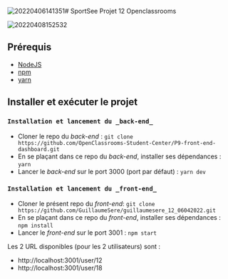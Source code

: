  ![20220406141351](https://user-images.githubusercontent.com/75996200/162447579-b81c6b05-d3bc-4723-98f6-7d21eb7ed06d.png)# SportSee Projet 12 Openclassrooms

![20220408152532](https://user-images.githubusercontent.com/75996200/162446275-c0967d6a-f3a1-4883-8596-fbce4c520243.png)


##  Prérequis

- [NodeJS](https://nodejs.org/en/)
- [npm](https://www.npmjs.com/)
- [yarn](https://yarnpkg.com/getting-started/install)

## Installer et exécuter le projet

### `Installation et lancement du _back-end_`

- Cloner le repo du _back-end_ : `git clone https://github.com/OpenClassrooms-Student-Center/P9-front-end-dashboard.git`
- En se plaçant dans ce repo du _back-end_, installer ses dépendances : `yarn`
- Lancer le _back-end_ sur le port 3000 (port par défaut) : `yarn dev`

### `Installation et lancement du _front-end_`

- Cloner le présent repo du _front-end_: `git clone https://github.com/GuillaumeSere/guillaumesere_12_06042022.git`
- En se plaçant dans ce repo du _front-end_, installer ses dépendances : `npm install`
- Lancer le _front-end_ sur le port 3001 : `npm start`

Les 2 URL disponibles (pour les 2 utilisateurs) sont :
 - http://localhost:3001/user/12
 - http://localhost:3001/user/18



